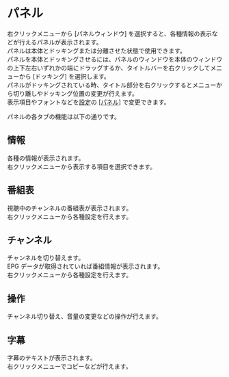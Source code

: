 # パネル

右クリックメニューから [パネルウィンドウ] を選択すると、各種情報の表示などが行えるパネルが表示されます。  
パネルは本体とドッキングまたは分離させた状態で使用できます。  
パネルを本体とドッキングさせるには、パネルのウィンドウを本体のウィンドウの上下左右いずれかの端にドラッグするか、タイトルバーを右クリックしてメニューから
[ドッキング] を選択します。  
パネルがドッキングされている時、タイトル部分を右クリックするとメニューから切り離しやドッキング位置の変更が行えます。  
表示項目やフォントなどを[設定](options.md)の [[パネル](options/panel.md)] で変更できます。

パネルの各タブの機能は以下の通りです。

## 情報

各種の情報が表示されます。  
右クリックメニューから表示する項目を選択できます。

## 番組表

視聴中のチャンネルの番組表が表示されます。  
右クリックメニューから各種設定を行えます。

## チャンネル

チャンネルを切り替えます。  
EPG データが取得されていれば番組情報が表示されます。  
右クリックメニューから各種設定を行えます。

## 操作

チャンネル切り替え、音量の変更などの操作が行えます。

## 字幕

字幕のテキストが表示されます。  
右クリックメニューでコピーなどが行えます。

